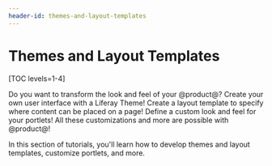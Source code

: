 ```yaml
---
header-id: themes-and-layout-templates
---
```


# Themes and Layout Templates

[TOC levels=1-4]

Do you want to transform the look and feel of your @product@? Create your
own user interface with a Liferay Theme! Create a layout template to specify 
where content can be placed on a page! Define a custom look and feel for your 
portlets! All these customizations and more are possible with @product@!

In this section of tutorials, you'll learn how to develop themes and layout
templates, customize portlets, and more.
